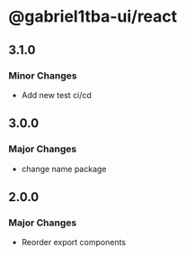 # @gabriel1tba-ui/react

## 3.1.0

### Minor Changes

- Add new test ci/cd

## 3.0.0

### Major Changes

- change name package

## 2.0.0

### Major Changes

- Reorder export components
